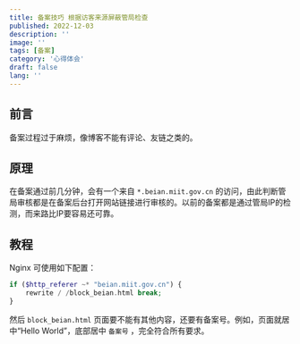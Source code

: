 ```yaml
---
title: 备案技巧 根据访客来源屏蔽管局检查
published: 2022-12-03
description: ''
image: ''
tags: [备案]
category: '心得体会'
draft: false 
lang: ''
---
```


## 前言

备案过程过于麻烦，像博客不能有评论、友链之类的。

## 原理

在备案通过前几分钟，会有一个来自 `*.beian.miit.gov.cn` 的访问，由此判断管局审核都是在备案后台打开网站链接进行审核的。以前的备案都是通过管局IP的检测，而来路比IP要容易还可靠。

## 教程

Nginx 可使用如下配置：

```php
if ($http_referer ~* "beian.miit.gov.cn") {
    rewrite / /block_beian.html break;
}
```

然后 `block_beian.html` 页面要不能有其他内容，还要有备案号。例如，页面就居中“Hello World”，底部居中 `备案号` ，完全符合所有要求。
